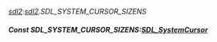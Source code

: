 _[sdl2](../../modules/sdl2/sdl2-module.md):[sdl2](../../modules/sdl2/sdl2-module.md).SDL\_SYSTEM\_CURSOR\_SIZENS_
##### Const SDL\_SYSTEM\_CURSOR\_SIZENS:[SDL_SystemCursor](../../modules/sdl2/sdl2-sdl_systemcursor.md)
